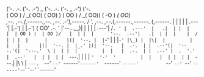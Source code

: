 
 ('-. .-.   ('-.                                         .-') _    ('-. .-.   ('-.  _  .-')     ('-.   
( OO )  / _(  OO)                                       (  OO) )  ( OO )  / _(  OO)( \( -O )  _(  OO)  
,--. ,--.(,------.,--.      ,--.      .-'),-----.       /     '._ ,--. ,--.(,------.,------. (,------. 
|  | |  | |  .---'|  |.-')  |  |.-') ( OO'  .-.  '      |'--...__)|  | |  | |  .---'|   /`. ' |  .---' 
|   .|  | |  |    |  | OO ) |  | OO )/   |  | |  |      '--.  .--'|   .|  | |  |    |  /  | | |  |     
|       |(|  '--. |  |`-' | |  |`-' |\_) |  |\|  |         |  |   |       |(|  '--. |  |_.' |(|  '--.  
|  .-.  | |  .--'(|  '---.'(|  '---.'  \ |  | |  |         |  |   |  .-.  | |  .--' |  .  '.' |  .--'  
|  | |  | |  `---.|      |  |      |    `'  '-'  '         |  |   |  | |  | |  `---.|  |\  \  |  `---. 
`--' `--' `------'`------'  `------'      `-----'          `--'   `--' `--' `------'`--' '--' `------' 


